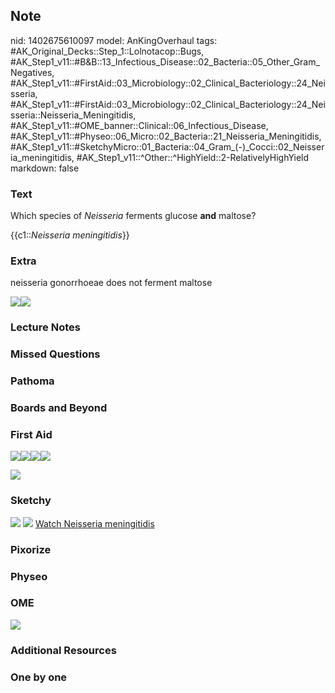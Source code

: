 ## Note
nid: 1402675610097
model: AnKingOverhaul
tags: #AK_Original_Decks::Step_1::Lolnotacop::Bugs, #AK_Step1_v11::#B&B::13_Infectious_Disease::02_Bacteria::05_Other_Gram_Negatives, #AK_Step1_v11::#FirstAid::03_Microbiology::02_Clinical_Bacteriology::24_Neisseria, #AK_Step1_v11::#FirstAid::03_Microbiology::02_Clinical_Bacteriology::24_Neisseria::Neisseria_Meningitidis, #AK_Step1_v11::#OME_banner::Clinical::06_Infectious_Disease, #AK_Step1_v11::#Physeo::06_Micro::02_Bacteria::21_Neisseria_Meningitidis, #AK_Step1_v11::#SketchyMicro::01_Bacteria::04_Gram_(-)_Cocci::02_Neisseria_meningitidis, #AK_Step1_v11::^Other::^HighYield::2-RelativelyHighYield
markdown: false

### Text
Which species of <i>Neisseria</i> ferments glucose <b>and</b>
maltose?
<div>
  {{c1::<i>Neisseria meningitidis</i>}}
</div>

### Extra
neisseria gonorrhoeae does not ferment maltose
<div><img src="paste-7481833029991.jpg" draggable="false"><img src=
"paste-7494717931648.jpg" draggable="false"></div>

### Lecture Notes


### Missed Questions


### Pathoma


### Boards and Beyond


### First Aid
<img src="paste-45552423141379.jpg"><img src=
"paste-454cdc1ca22df5c2c410766ff4ad0226c7ec0f9c.jpg"><img src=
"paste-58742267707395.jpg"><img src="paste-50968376901635.jpg">
<div>
  <div><img src="paste-58737972740099.jpg"></div>
</div>

### Sketchy
<img src="paste-22887880720387.jpg"> <img src=
"paste-2b7420476b666a6b73b2565d4d17e3518db7346b.png"> <a href=
"https://dashboard.sketchy.com/study/medical/courses/medical-microbiology/units/medical-microbiology-bacteria/videos/medical-microbiology-bacteria-gram-negative-cocci-neisseria-meningitidis?utm_source=anki&utm_medium=partnership&utm_campaign=february_update&utm_content=medical">
Watch Neisseria meningitidis</a>

### Pixorize


### Physeo


### OME
<div class="ome-widget">
  <a href=
  "https://onlinemeded.org/spa/infectious-disease?ref=anki"><img src="_OME_AnkiFlashcards_Topic_5.png"></a>
</div>

### Additional Resources


### One by one

